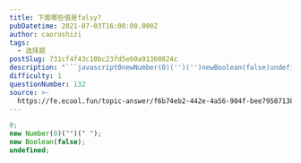 ```yaml
---
title: 下面哪些值是falsy?
pubDatetime: 2021-07-03T16:00:00.000Z
author: caorushizi
tags:
  - 选择题
postSlug: 731cf4f43c10bc23fd5e60a91360824c
description: "```javascript0newNumber(0)('')('')newBoolean(false)undefined```"
difficulty: 1
questionNumber: 132
source: >-
  https://fe.ecool.fun/topic-answer/f6b74eb2-442e-4a56-904f-bee79587138c?orderBy=updateTime&order=desc&tagId=32
---
```


```javascript
0;
new Number(0)("")(" ");
new Boolean(false);
undefined;
```
